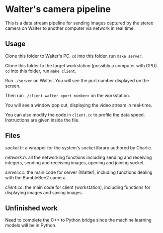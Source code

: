 # Walter's camera pipeline

This is a data stream pipeline for sending images captured by the stereo camera on Walter to another computer via network in real time. 

## Usage

Clone this folder to Walter's PC. `cd` into this folder, run `make server`.

Clone this folder to the target workstation (possibly a computer with GPU). `cd` into this folder, run `make client`.

Run `./server` on Walter. You will see the port number displayed on the screen.

Then run `./client walter <port number>` on the workstation.

You will see a window pop out, displaying the video stream in real-time.

You can also modify the code in `client.cc` to profile the data speed. Instructions are given inside the file.

## Files

*socket.h*: a wrapper for the system's socket library authored by Charlie.

*network.h*: all the networking functions including sending and receiving integers, sending and receiving images, opening and joining socket.

*server.cc*: the main code for server (Walter), including functions dealing with the BumbleBee2 camera.

*client.cc*: the main code for client (workstation), including functions for displaying images and saving images.

## Unfinished work

Need to complete the C++ to Python bridge since the machine learning models will be in Python.
